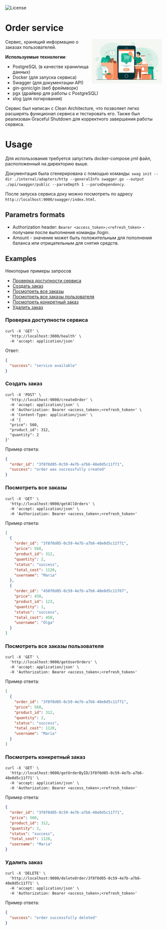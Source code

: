 ![License](https://img.shields.io/badge/license-MIT-green)

# Order service
<img align="right" width="45%" src="../images/orders.jpg">

Сервис, хранящий информацию о заказах пользователей.  

__Используемые технологии__:
- PostgreSQL (в качестве хранилища данных)
- Docker (для запуска сервиса)
- Swagger (для документации API)
- gin-gonic/gin (веб фреймворк)
- pgx (драйвер для работы с PostgreSQL)
- slog (для логирования)

Сервис был написан с Clean Architecture, что позволяет легко расширять функционал сервиса и тестировать его. Также был реализован Graceful Shutdown для корректного завершения работы сервиса.


# Usage
Для использования требуется запустить docker-compose.yml файл, расположенный на директорию выше.

Документация была сгенерирована с помощью команды: ```swag init --dir ./internal/adapters/http --generalInfo swagger.go --output ./api/swagger/public --parseDepth 1 --parseDependency```.

После запуска сервиса доку можно посмотреть по адресу `http://localhost:9000/swagger/index.html`.


## Parametrs formats
  * Authorization header: `Bearer <access_token>;<refresh_token>` - получаем после выполнения команды /login.
  * Amount - значение может быть положительным для пополнения баланса или отрицательным для снятия средств.
## Examples

Некоторые примеры запросов
- [Проверка доступности сервиса](#health)
- [Создать заказ](#createOrder)
- [Посмотреть все заказы](#getAllOrders)
- [Посмотреть все заказы пользователя](#getUserOrders)
- [Посмотреть конкретный заказ](#getOrderByID)
- [Удалить заказ](#deleteOrder)

### Проверка доступности сервиса <a name="health"></a>

```curl
curl -X 'GET' \
  'http://localhost:3000/health' \
  -H 'accept: application/json'
```
Ответ:
```json
{
  "success": "service available"
}
```


### Создать заказ <a name="createOrder"></a>

```curl
curl -X 'POST' \
  'http://localhost:9000/createOrder' \
  -H 'accept: application/json' \
  -H 'Authorization: Bearer <access_token>;<refresh_token>' \
  -H 'Content-Type: application/json' \
  -d '{
  "price": 560,
  "product_id": 312,
  "quantity": 2
}'
```
Пример ответа:
```json
{
  "order_id": "3f8f0d05-0c59-4e7b-a7b6-48e0d5c11f71",
  "success": "order was successfully created"
}
```

### Посмотреть все заказы <a name="getAllOrders"></a>

```curl
curl -X 'GET' \
  'http://localhost:9000/getAllOrders' \
  -H 'accept: application/json' \
  -H 'Authorization: Bearer <access_token>;<refresh_token>'
```
Пример ответа:
```json
[
  {
    "order_id": "3f8f0d05-0c59-4e7b-a7b6-48e0d5c11f71",
    "price": 560,
    "product_id": 312,
    "quantity": 2,
    "status": "success",
    "total_cost": 1120,
    "username": "Maria"
  },
  {
    "order_id": "458f0d05-0c59-4e7b-a7b6-48e0d5c11f67",
    "price": 450,
    "product_id": 123,
    "quantity": 1,
    "status": "success",
    "total_cost": 450,
    "username": "Olga"
  }
]
```

### Посмотреть все заказы пользователя <a name="getUserOrders"></a>

```curl
curl -X 'GET' \
  'http://localhost:9000/getUserOrders' \
  -H 'accept: application/json' \
  -H 'Authorization: Bearer <access_token>;<refresh_token>'
```
Пример ответа:
```json
[
  {
    "order_id": "3f8f0d05-0c59-4e7b-a7b6-48e0d5c11f71",
    "price": 560,
    "product_id": 312,
    "quantity": 2,
    "status": "success",
    "total_cost": 1120,
    "username": "Maria"
  }
]
```

### Посмотреть конкретный заказ <a name="getOrderByID"></a>

```curl
curl -X 'GET' \
  'http://localhost:9000/getOrderByID/3f8f0d05-0c59-4e7b-a7b6-48e0d5c11f71' \
  -H 'accept: application/json' \
  -H 'Authorization: Bearer <access_token>;<refresh_token>'
```
Пример ответа:
```json
{
  "order_id": "3f8f0d05-0c59-4e7b-a7b6-48e0d5c11f71",
  "price": 560,
  "product_id": 312,
  "quantity": 2,
  "status": "success",
  "total_cost": 1120,
  "username": "Maria"
}
```


### Удалить заказ <a name="deleteOrder"></a>

```curl
curl -X 'DELETE' \
  'http://localhost:9000/deleteOrder/3f8f0d05-0c59-4e7b-a7b6-48e0d5c11f71' \
  -H 'accept: application/json' \
  -H 'Authorization: Bearer <access_token>;<refresh_token>'
```

Пример ответа:
```json
{
  "success": "order successfully deleted"
}
```